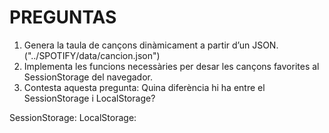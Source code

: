 # PREGUNTAS #

1. Genera la taula de cançons dinàmicament a partir d’un JSON. ("../SPOTIFY/data/cancion.json")
2. Implementa les funcions necessàries per desar les cançons favorites al SessionStorage del navegador.
3. Contesta aquesta pregunta: Quina diferència hi ha entre el SessionStorage i LocalStorage?
   
SessionStorage: 
LocalStorage: